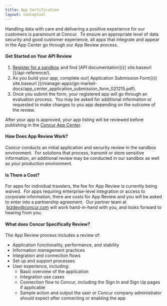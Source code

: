 ```yaml
---
title: App Certification
layout: conceptual
---
```


Handling data with care and delivering a positive experience for our customers is paramount at Concur.  To ensure an appropriate level of data security and good customer experience, all apps that integrate and appear in the App Center go through our App Review process.

#### **Get Started on Your API Review**

1. [Register for a sandbox](https://developer.concur.com/register) and find [API documentation]({{ site.baseurl }}/api-reference/).
2. As you build your app, complete our[ Application Submission Form]({{ site.baseurl }}/manage-apps/go-market-docs/app_center_application_submission_form_021215.pdf).
3. Once you submit the form, your registered app will go through an evaluation process.  You may be asked for additional information or requested to make changes to you app depending on the outcome of the review.

After your app is approved, your app listing will be reviewed before publishing in the [Concur App Center](https://www.concur.com/en-us/app-center). 

#### **How Does App Review Work?**

Concur conducts an initial application and security review in the sandbox environment.  For solutions that process, transmit or store sensitive information, an additional review may be conducted in our sandbox as well as your production environment. 

#### **Is There a Cost?**

For apps for individual travelers, the fee for App Review is currently being waived.  For apps requiring enterprise-level integration or access to corporate information, there are costs for App Review and you will be asked to enter into a partnership agreement.  Our partner team at  [bizdev@concur.com](mailto:bizdev@concur.com) will work hand-in-hand with you, and looks forward to hearing from you.

#### **What does Concur Specifically Review?**

The App Review process includes a review of:

- Application functionality, performance, and stability
- Information management practices
- Integration and connection flows
- Set up and support processes
- User experience, including:
    - Basic overview of the application
    - Integration use cases
    - Connection flow to Concur, including the Sign In and Sign Up pages if applicable
    - Sample action and output the user or Concur company administrator should expect after connecting or enabling the app

